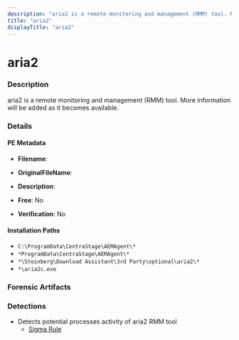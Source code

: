 ```yaml
---
description: "aria2 is a remote monitoring and management (RMM) tool. More information will be added as it becomes available."
title: "aria2"
displayTitle: "aria2"
---
```




# aria2


### Description

aria2 is a remote monitoring and management (RMM) tool. More information will be added as it becomes available.




### Details


#### PE Metadata
- **Filename**: 
- **OriginalFileName**: 
- **Description**: 


- **Free**: No

- **Verification**: No




#### Installation Paths
- `C:\ProgramData\CentraStage\AEMAgent\*`
- `*ProgramData\CentraStage\AEMAgent\*`
- `*\Steinberg\Download Assistant\3rd Party\optional\aria2\*`
- `*\aria2c.exe`

### Forensic Artifacts






### Detections
- Detects potential processes activity of aria2 RMM tool
  - [Sigma Rule](https://github.com/magicsword-io/LOLRMM/blob/main/detections/sigma/aria2_processes_sigma.yml)




